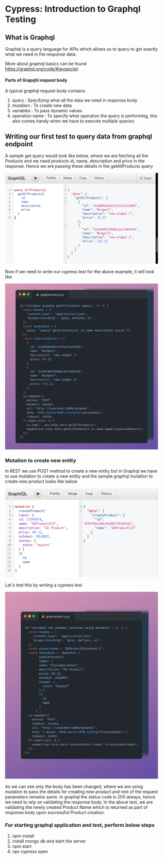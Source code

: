 # Cypress: Introduction to Graphql Testing

## What is Graphql

Graphql is a query language for APIs which allows us to query to get exactly what we need in the response data.

More about graphql basics can be found https://graphql.org/code/#javascript

#### Parts of Grapqhl request body

A typical graphql request body contains

1. query : Specifying what all the data we need in response body
2. mutation : To create new data
3. variables : To pass dynamic values
4. operation name : To specify what operation the query is performing, this also comes handy when we have to execute multiple queries

## Writing our first test to query data from graphql endpoint

A sample get query would look like below, where we are fetching all the Products and we need products id, name, description and price in the response. Hence we are passing these details in the getAllProducts query

<p align="middle">
<img src="./readmeReference/getQuery.png"/>
</p>

Now if we need to write our cypress test for the above example, it will look like

<p align="middle">
<img src="./readmeReference/VS_Code_Extension-graphql-test_cy_js_query.png"/>
</p>

### Mutation to create new entity

In REST we use POST method to create a new entity but in Graphql we have to use mutation to create a new entity and the sample graphql mutation to create new product looks like below

<p align="middle">
<img src="./readmeReference/Pasted image 20221031151428.png"/>
</p>

Let's test this by writing a cypress test

<p align="middle">
<img src="./readmeReference/VS_Code_Extension-graphql-test_cy_js_mutation.png"/>
</p>

As we can see only the body has been changed, where we are using mutation to pass the details for creating new product and rest of the request parameters remains same.
In graphql the status code is 200 always, hence we need to rely on validating the response body. In the above test, we are validating the newly created Product Name which is returned as part of response body upon successful Product creation.

### For starting graphql application and test, perform below steps
1. npm install
2. install mongo db and start the server
3. npm start
4. npx cypress open
